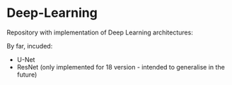# Deep-Learning

Repository with implementation of Deep Learning architectures:

By far, incuded:
* U-Net
* ResNet (only implemented for 18 version - intended to generalise in the future)
